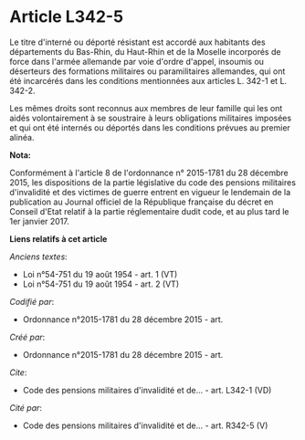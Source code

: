 # Article L342-5

Le titre d'interné ou déporté résistant est accordé aux habitants des départements du Bas-Rhin, du Haut-Rhin et de la Moselle
incorporés de force dans l'armée allemande par voie d'ordre d'appel, insoumis ou déserteurs des formations militaires ou
paramilitaires allemandes, qui ont été incarcérés dans les conditions mentionnées aux articles L. 342-1 et L. 342-2.

Les mêmes droits sont reconnus aux membres de leur famille qui les ont aidés volontairement à se soustraire à leurs
obligations militaires imposées et qui ont été internés ou déportés dans les conditions prévues au premier alinéa.

**Nota:**

Conformément à l'article 8 de l'ordonnance n° 2015-1781 du 28 décembre 2015, les dispositions de la partie législative du
code des pensions militaires d'invalidité et des victimes de guerre entrent en vigueur le lendemain de la publication au
Journal officiel de la République française du décret en Conseil d'Etat relatif à la partie réglementaire dudit code, et au
plus tard le 1er janvier 2017.

**Liens relatifs à cet article**

_Anciens textes_:

  - Loi n°54-751 du 19 août 1954 - art. 1 (VT)
  - Loi n°54-751 du 19 août 1954 - art. 2 (VT)

_Codifié par_:

  - Ordonnance n°2015-1781 du 28 décembre 2015 - art.

_Créé par_:

  - Ordonnance n°2015-1781 du 28 décembre 2015 - art.

_Cite_:

  - Code des pensions militaires d'invalidité et de... - art. L342-1 (VD)

_Cité par_:

  - Code des pensions militaires d'invalidité et de... - art. R342-5 (V)
